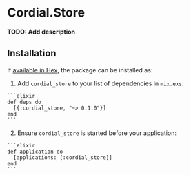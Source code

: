 # Cordial.Store

**TODO: Add description**

## Installation

If [available in Hex](https://hex.pm/docs/publish), the package can be installed as:

  1. Add `cordial_store` to your list of dependencies in `mix.exs`:

    ```elixir
    def deps do
      [{:cordial_store, "~> 0.1.0"}]
    end
    ```

  2. Ensure `cordial_store` is started before your application:

    ```elixir
    def application do
      [applications: [:cordial_store]]
    end
    ```

